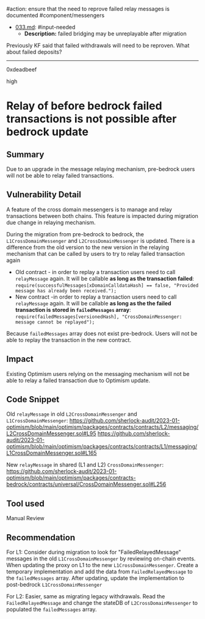 #action: ensure that the need to reprove failed relay messages is documented
#component/messengers
- [033.md](/Users/maurelian/Judging/2023-01-optimism-judging/x/input-needed/relay-migration/033.md): #input-needed
  - **Description:** failed bridging may be unreplayable after migration

Previously KF said that failed withdrawals will need to be reproven. What about failed deposits?

---

0xdeadbeef

high

# Relay of before bedrock failed transactions is not possible after bedrock update

## Summary

Due to an upgrade in the message relaying mechanism, pre-bedrock users will not be able to relay failed transactions.

## Vulnerability Detail
A feature of the cross domain messengers is to manage and relay transactions between both chains.
This feature is impacted during migration due change in relaying mechanism.

During the migration from pre-bedrock to bedrock, the `L1CrossDomainMessenger` and `L2CrossDomainMessenger` is updated.
There is a difference from the old version to the new version in the relaying mechanism that can be called by users to try to relay failed transaction again
* Old contract - in order to replay a transaction users need to call `relayMessage` again. It will be callable **as long as the transaction failed**:
`require(successfulMessages[xDomainCalldataHash] == false, "Provided message has already been received.");`
* New contract -in order to replay a transaction users need to call `relayMessage` again. It will be callable **as long as the the failed transaction is stored in `failedMessages` array**:
`require(failedMessages[versionedHash], "CrossDomainMessenger: message cannot be replayed");`

Because `failedMessages` array does not exist pre-bedrock. Users will not be able to replay the transaction in the new contract.

## Impact

Existing Optimism users relying on the messaging mechanism will not be able to relay a failed transaction due to Optimism update.

## Code Snippet

Old `relayMessage` in old `L2CrossDomainMessenger` and `L1CrossDomainMessenger`:
https://github.com/sherlock-audit/2023-01-optimism/blob/main/optimism/packages/contracts/contracts/L2/messaging/L2CrossDomainMessenger.sol#L95
https://github.com/sherlock-audit/2023-01-optimism/blob/main/optimism/packages/contracts/contracts/L1/messaging/L1CrossDomainMessenger.sol#L165

New `relayMessage` in shared (L1 and L2) `CrossDomainMessenger`:
https://github.com/sherlock-audit/2023-01-optimism/blob/main/optimism/packages/contracts-bedrock/contracts/universal/CrossDomainMessenger.sol#L256

## Tool used

Manual Review

## Recommendation

For L1:
Consider during migration to look for "FailedRelayedMessage" messages in the old `L1CrossDomainMessenger` by reviewing on-chain events. When updating the proxy on L1 to the new `L1CrossDomainMessenger`. Create a temporary implementation and add the data from `FailedRelayedMessage` to the `failedMessages` array. After updating, update the implementation to post-bedrock `L1CrossDomainMessenger`

For L2:
Easier, same as migrating legacy withdrawals. Read the `FailedRelayedMessage` and change the stateDB of `L2CrossDomainMessenger` to populated the `failedMessages` array.